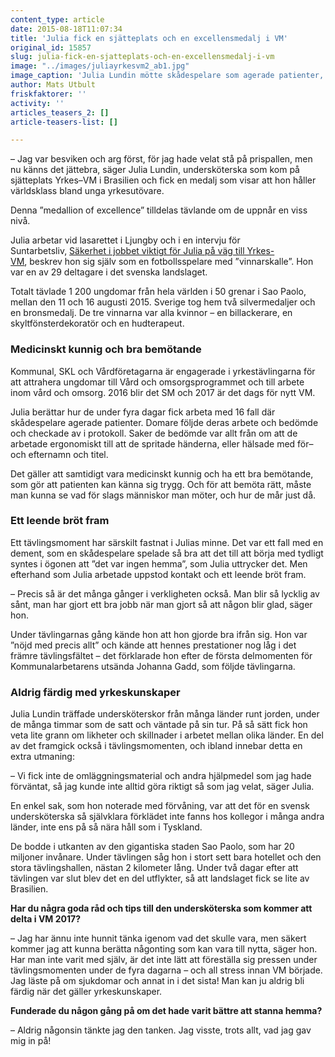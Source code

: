 ```yaml
---
content_type: article
date: 2015-08-18T11:07:34
title: 'Julia fick en sjätteplats och en excellensmedalj i VM'
original_id: 15857
slug: julia-fick-en-sjatteplats-och-en-excellensmedalj-i-vm
image: "../images/juliayrkesvm2_ab1.jpg"
image_caption: 'Julia Lundin mötte skådespelare som agerade patienter, och domare bedömde allt från medicinska kunskaper till bemötande. '
author: Mats Utbult
friskfaktorer: ''
activity: ''
articles_teasers_2: []
article-teasers-list: []

---
```


– Jag var besviken och arg först, för jag hade velat stå på prispallen, men nu känns det jättebra, säger Julia Lundin, undersköterska som kom på sjätteplats Yrkes–VM i Brasilien och fick en medalj som visar att hon håller världsklass bland unga yrkesutövare.

Denna ”medallion of excellence” tilldelas tävlande om de uppnår en viss nivå.

Julia arbetar vid lasarettet i Ljungby och i en intervju för Suntarbetsliv, [Säkerhet i jobbet viktigt för Julia på väg till Yrkes-VM](https://www.suntarbetsliv.se/artiklar/systematiskt-arbetsmiljoarbete/sakerhet-i-jobbet-viktigt--for-julia-i--yrkes-vm-i-brasilien/), beskrev hon sig själv som en fotbollsspelare med ”vinnarskalle”. Hon var en av 29 deltagare i det svenska landslaget.

Totalt tävlade 1 200 ungdomar från hela världen i 50 grenar i Sao Paolo, mellan den 11 och 16 augusti 2015. Sverige tog hem två silvermedaljer och en bronsmedalj. De tre vinnarna var alla kvinnor – en billackerare, en skyltfönsterdekoratör och en hudterapeut.

### Medicinskt kunnig och bra bemötande

Kommunal, SKL och Vårdföretagarna är engagerade i yrkestävlingarna för att attrahera ungdomar till Vård och omsorgsprogrammet och till arbete inom vård och omsorg. 2016 blir det SM och 2017 är det dags för nytt VM.

Julia berättar hur de under fyra dagar fick arbeta med 16 fall där skådespelare agerade patienter. Domare följde deras arbete och bedömde och checkade av i protokoll. Saker de bedömde var allt från om att de arbetade ergonomiskt till att de spritade händerna, eller hälsade med för– och efternamn och titel.

Det gäller att samtidigt vara medicinskt kunnig och ha ett bra bemötande, som gör att patienten kan känna sig trygg. Och för att bemöta rätt, måste man kunna se vad för slags människor man möter, och hur de mår just då.

### Ett leende bröt fram

Ett tävlingsmoment har särskilt fastnat i Julias minne. Det var ett fall med en dement, som en skådespelare spelade så bra att det till att börja med tydligt syntes i ögonen att ”det var ingen hemma”, som Julia uttrycker det. Men efterhand som Julia arbetade uppstod kontakt och ett leende bröt fram.

– Precis så är det många gånger i verkligheten också. Man blir så lycklig av sånt, man har gjort ett bra jobb när man gjort så att någon blir glad, säger hon.

Under tävlingarnas gång kände hon att hon gjorde bra ifrån sig. Hon var ”nöjd med precis allt” och kände att hennes prestationer nog låg i det främre tävlingsfältet – det förklarade hon efter de första delmomenten för Kommunalarbetarens utsända Johanna Gadd, som följde tävlingarna.

### Aldrig färdig med yrkeskunskaper

Julia Lundin träffade undersköterskor från många länder runt jorden, under de många timmar som de satt och väntade på sin tur. På så sätt fick hon veta lite grann om likheter och skillnader i arbetet mellan olika länder. En del av det framgick också i tävlingsmomenten, och ibland innebar detta en extra utmaning:

– Vi fick inte de omläggningsmaterial och andra hjälpmedel som jag hade förväntat, så jag kunde inte alltid göra riktigt så som jag velat, säger Julia.

En enkel sak, som hon noterade med förvåning, var att det för en svensk undersköterska så självklara förklädet inte fanns hos kollegor i många andra länder, inte ens på så nära håll som i Tyskland.

De bodde i utkanten av den gigantiska staden Sao Paolo, som har 20 miljoner invånare. Under tävlingen såg hon i stort sett bara hotellet och den stora tävlingshallen, nästan 2 kilometer lång. Under två dagar efter att tävlingen var slut blev det en del utflykter, så att landslaget fick se lite av Brasilien.

**Har du några goda råd och tips till den undersköterska som kommer att delta i VM 2017?**

– Jag har ännu inte hunnit tänka igenom vad det skulle vara, men säkert kommer jag att kunna berätta någonting som kan vara till nytta, säger hon. Har man inte varit med själv, är det inte lätt att föreställa sig pressen under tävlingsmomenten under de fyra dagarna – och all stress innan VM började. Jag läste på om sjukdomar och annat in i det sista! Man kan ju aldrig bli färdig när det gäller yrkeskunskaper.

**Funderade du någon gång på om det hade varit bättre att stanna hemma?**

– Aldrig någonsin tänkte jag den tanken. Jag visste, trots allt, vad jag gav mig in på!

